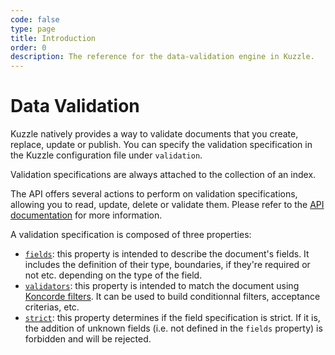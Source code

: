 ```yaml
---
code: false
type: page
title: Introduction
order: 0
description: The reference for the data-validation engine in Kuzzle.
---
```


# Data Validation

Kuzzle natively provides a way to validate documents that you create, replace, update or publish.
You can specify the validation specification in the Kuzzle configuration file under `validation`.

Validation specifications are always attached to the collection of an index.

The API offers several actions to perform on validation specifications, allowing you to read, update, delete or validate them. Please refer to the [API documentation](/core/1/api/controllers/collection/update-specifications/) for more information.

A validation specification is composed of three properties:

- [`fields`](/core/1/guides/cookbooks/datavalidation/fields/): this property is intended to describe the document's fields. It includes the definition of their type, boundaries, if they're required or not etc. depending on the type of the field.
- [`validators`](/core/1/guides/cookbooks/datavalidation/validators/): this property is intended to match the document using [Koncorde filters](/core/1/koncorde/#FIXME). It can be used to build conditionnal filters, acceptance criterias, etc.
- [`strict`](/core/1/guides/cookbooks/datavalidation/fields/#the-strict-property): this property determines if the field specification is strict. If it is, the addition of unknown fields (i.e. not defined in the `fields` property) is forbidden and will be rejected.
